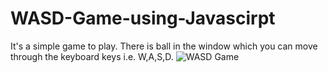 # WASD-Game-using-Javascirpt
It's a simple game to play. There is ball in the window which you can move through the keyboard keys i.e. W,A,S,D.
![WASD Game](https://user-images.githubusercontent.com/18380165/212871610-51d93f50-cc78-4327-9ad6-1cf881e8a015.jpg)
